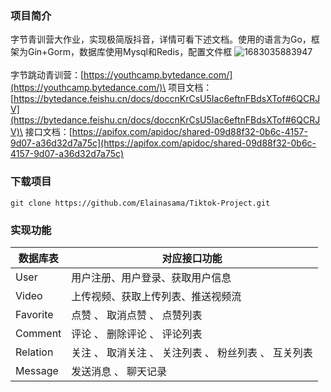 ### 项目简介
字节青训营大作业，实现极简版抖音，详情可看下述文档。使用的语言为Go，框架为Gin+Gorm，数据库使用Mysql和Redis，配置文件框
![1683035883947](https://user-images.githubusercontent.com/81971445/235688692-398f7cd2-c2d2-45de-91f0-199abc11d8ed.png)
\
\
字节跳动青训营：[https://youthcamp.bytedance.com/](https://youthcamp.bytedance.com/)\
项目文档：[https://bytedance.feishu.cn/docs/doccnKrCsU5Iac6eftnFBdsXTof#6QCRJV](https://bytedance.feishu.cn/docs/doccnKrCsU5Iac6eftnFBdsXTof#6QCRJV)\
接口文档：[https://apifox.com/apidoc/shared-09d88f32-0b6c-4157-9d07-a36d32d7a75c](https://apifox.com/apidoc/shared-09d88f32-0b6c-4157-9d07-a36d32d7a75c)

### 下载项目
`git clone https://github.com/Elainasama/Tiktok-Project.git`

### 实现功能
|  数据库表   | 对应接口功能  |
|  ----  | ----  |
| User  |  用户注册、用户登录、获取用户信息|
| Video  | 上传视频、获取上传列表、推送视频流 |
| Favorite  | 点赞 、 取消点赞 、 点赞列表 |
| Comment  | 评论 、 删除评论 、 评论列表 |
| Relation  | 关注 、 取消关注 、 关注列表 、 粉丝列表 、 互关列表|
| Message | 发送消息 、 聊天记录 |
